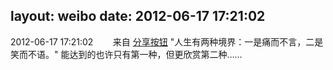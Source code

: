 layout: weibo
date: 2012-06-17 17:21:02
---
<meta name="referrer" content="no-referrer" />

2012-06-17 17:21:02  &nbsp;&nbsp;&nbsp;&nbsp;&nbsp;&nbsp; 来自 <a href="http://app.weibo.com/t/feed/cUcI1A" rel="nofollow">分享按钮</a>
"人生有两种境界：一是痛而不言，二是笑而不语。" 能达到的也许只有第一种，但更欣赏第二种…… ​​​
